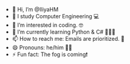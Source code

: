 - 👋 Hi, I’m @IliyaHM
- 📖 I study Computer Engineering 💻
- 👀 I’m interested in coding. 🤓
- 🌱 I’m currently learning Python & C# 👨🏻‍💻
- 📫 How to reach me: Emails are prioritized. 📧
- 😄 Pronouns: he/him 👨🏻
- ⚡ Fun fact: The fog is coming❗

<!---
IliyaHM/IliyaHM is a ✨ special ✨ repository because its `README.md` (this file) appears on your GitHub profile.
You can click the Preview link to take a look at your changes.
--->
